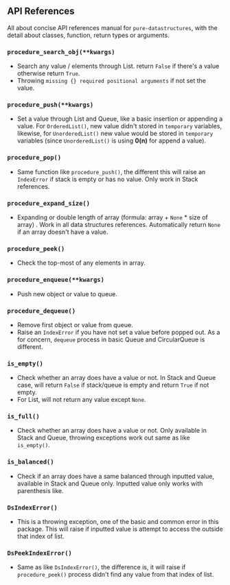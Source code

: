## API References

All about concise API references manual for `pure-datastructures`, with the detail about classes, function, return types or arguments.

### `procedure_search_obj(**kwargs)`

- Search any value / elements through List. return `False` if there's a value otherwise return `True`.
- Throwing `missing {} required positional arguments` if not set the value.

### `procedure_push(**kwargs)`

- Set a value through List and Queue, like a basic insertion or appending a value. For `OrderedList()`, new value didn't stored in `temporary` variables, likewise, for `UnorderedList()` new value would be stored in `temporary` variables (since `UnorderedList()` is using **0(n)** for append a value).

### `procedure_pop()`

- Same function like `procedure_push()`, the different this will raise an `IndexError` if stack is empty or has no value. Only work in Stack references.

### `procedure_expand_size()`

- Expanding or double length of array (formula: array + `None` * size of array) . Work in all data structures references. Automatically return `None` if an array doesn't have a value.

### `procedure_peek()`

- Check the top-most of any elements in array.

### `procedure_enqueue(**kwargs)`

- Push new object or value to queue.

### `procedure_dequeue()`

- Remove first object or value from queue.
- Raise an `IndexError` if you have not set a value before popped out. As a for concern, `dequeue` process in basic Queue and CircularQueue is different.

### `is_empty()`

- Check whether an array does have a value or not. In Stack and Queue case, will return `False` if stack/queue is empty and return `True` if not empty.
- For List, will not return any value except `None`.

### `is_full()`

- Check whether an array does have a value or not. Only available in Stack and Queue, throwing exceptions work out same as like `is_empty()`.

### `is_balanced()`

- Check if an array does have a same balanced through inputted value, available in Stack and Queue only. Inputted value only works with parenthesis like.

### `DsIndexError()`

- This is a throwing exception, one of the basic and common error in this package. This will raise if inputted value is attempt to access the outside that index of list.

### `DsPeekIndexError()`

- Same as like `DsIndexError()`, the difference is, it will raise if `procedure_peek()` process didn't find any value from that index of list.
